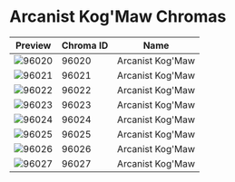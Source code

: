# Arcanist Kog'Maw Chromas

| Preview | Chroma ID | Name |
|---------|-----------|------|
| ![96020](https://raw.communitydragon.org/latest/plugins/rcp-be-lol-game-data/global/default/v1/champion-chroma-images/96/96020.png) | 96020 | Arcanist Kog'Maw |
| ![96021](https://raw.communitydragon.org/latest/plugins/rcp-be-lol-game-data/global/default/v1/champion-chroma-images/96/96021.png) | 96021 | Arcanist Kog'Maw |
| ![96022](https://raw.communitydragon.org/latest/plugins/rcp-be-lol-game-data/global/default/v1/champion-chroma-images/96/96022.png) | 96022 | Arcanist Kog'Maw |
| ![96023](https://raw.communitydragon.org/latest/plugins/rcp-be-lol-game-data/global/default/v1/champion-chroma-images/96/96023.png) | 96023 | Arcanist Kog'Maw |
| ![96024](https://raw.communitydragon.org/latest/plugins/rcp-be-lol-game-data/global/default/v1/champion-chroma-images/96/96024.png) | 96024 | Arcanist Kog'Maw |
| ![96025](https://raw.communitydragon.org/latest/plugins/rcp-be-lol-game-data/global/default/v1/champion-chroma-images/96/96025.png) | 96025 | Arcanist Kog'Maw |
| ![96026](https://raw.communitydragon.org/latest/plugins/rcp-be-lol-game-data/global/default/v1/champion-chroma-images/96/96026.png) | 96026 | Arcanist Kog'Maw |
| ![96027](https://raw.communitydragon.org/latest/plugins/rcp-be-lol-game-data/global/default/v1/champion-chroma-images/96/96027.png) | 96027 | Arcanist Kog'Maw |